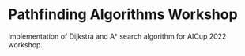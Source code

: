 # Pathfinding Algorithms Workshop
Implementation of Dijkstra and A* search algorithm for AICup 2022 workshop.
